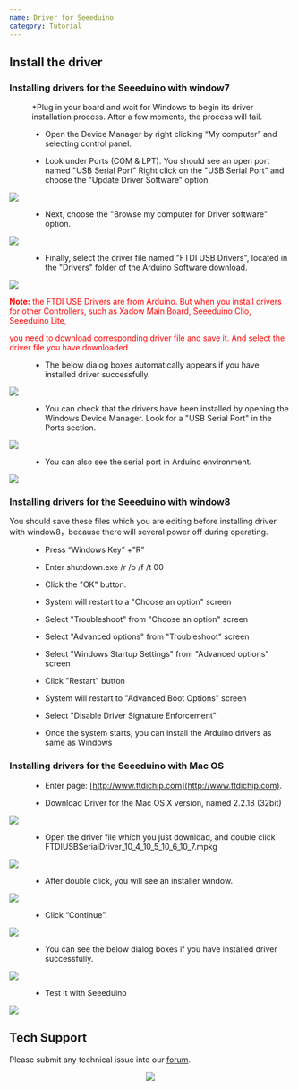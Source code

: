 ```yaml
---
name: Driver for Seeeduino
category: Tutorial
---
```


##   Install the driver

###   Installing drivers for the Seeeduino with window7

<dl><dd>

*Plug in your board and wait for Windows to begin its driver installation process. After a few moments, the process will fail.
*   Open the Device Manager by right clicking “My computer” and selecting control panel.

*   Look under Ports (COM &amp; LPT). You should see an open port named "USB Serial Port" Right click on the "USB Serial Port" and choose the "Update Driver Software" option.
</dd></dl>

![](https://files.seeedstudio.com/wiki/Download_Arduino_and_install_Arduino_driver/img/Driver1.jpg)

<dl><dd>

*   Next, choose the "Browse my computer for Driver software" option.
</dd></dl>

![](https://files.seeedstudio.com/wiki/Download_Arduino_and_install_Arduino_driver/img/Driver2.jpg)

<dl><dd>

*   Finally, select the driver file named "FTDI USB Drivers", located in the "Drivers" folder of the Arduino Software download.
</dd></dl>

![](https://files.seeedstudio.com/wiki/Download_Arduino_and_install_Arduino_driver/img/Driver3.jpg)

<font color="red">**Note:** the FTDI USB Drivers are from Arduino. But when you install drivers for other Controllers, such as Xadow Main Board, Seeeduino Clio, Seeeduino Lite,

you need to download corresponding driver file and save it. And select the driver file you have downloaded.</font>

<dl><dd>

*   The below dialog boxes automatically appears if you have installed driver successfully.
</dd></dl>

![](https://files.seeedstudio.com/wiki/Download_Arduino_and_install_Arduino_driver/img/Driver4.jpg)

<dl><dd>

*   You can check that the drivers have been installed by opening the Windows Device Manager. Look for a "USB Serial Port" in the Ports section.
</dd></dl>

![](https://files.seeedstudio.com/wiki/Download_Arduino_and_install_Arduino_driver/img/Driver5.jpg)

<dl><dd>

*   You can also see the serial port in Arduino environment.
</dd></dl>

![](https://files.seeedstudio.com/wiki/Download_Arduino_and_install_Arduino_driver/img/Driver6.jpg)

###   Installing drivers for the Seeeduino with window8

You should save these files which you are editing before installing driver with window8，because there will several power off during operating.

<dl><dd>

*   Press “Windows Key” +”R”

*   Enter shutdown.exe /r /o /f /t 00

*   Click the "OK" button.

*   System will restart to a "Choose an option" screen

*   Select "Troubleshoot" from "Choose an option" screen

*   Select "Advanced options" from "Troubleshoot" screen

*   Select "Windows Startup Settings" from "Advanced options" screen

*   Click "Restart" button

*   System will restart to "Advanced Boot Options" screen

*   Select "Disable Driver Signature Enforcement"

*   Once the system starts, you can install the Arduino drivers as same as Windows
</dd></dl>

###   Installing drivers for the Seeeduino with Mac OS

<dl><dd>

*   Enter page: [http://www.ftdichip.com](http://www.ftdichip.com).
</dd></dl>
<dl><dd>

*   Download Driver for the Mac OS X version, named 2.2.18 (32bit)
</dd></dl>

![](https://files.seeedstudio.com/wiki/Download_Arduino_and_install_Arduino_driver/img/Driver7.png)

<dl><dd>

*   Open the driver file which you just download, and double click FTDIUSBSerialDriver_10_4_10_5_10_6_10_7.mpkg
</dd></dl>

![](https://files.seeedstudio.com/wiki/Download_Arduino_and_install_Arduino_driver/img/Driver8.png)

<dl><dd>

*   After double click, you will see an installer window.
</dd></dl>

![](https://files.seeedstudio.com/wiki/Download_Arduino_and_install_Arduino_driver/img/Driver9.png)

<dl><dd>

*   Click “Continue”.
</dd></dl>

![](https://files.seeedstudio.com/wiki/Download_Arduino_and_install_Arduino_driver/img/Driver10.png)

<dl><dd>

*   You can see the below dialog boxes if you have installed driver successfully.
</dd></dl>

![](https://files.seeedstudio.com/wiki/Download_Arduino_and_install_Arduino_driver/img/Driver11.png)

<dl><dd>

*   Test it with Seeeduino
</dd></dl>

![](https://files.seeedstudio.com/wiki/Download_Arduino_and_install_Arduino_driver/img/Driver12.png)

## Tech Support
Please submit any technical issue into our [forum](http://forum.seeedstudio.com/). <br /><p style="text-align:center"><a href="https://www.seeedstudio.com/act-4.html?utm_source=wiki&utm_medium=wikibanner&utm_campaign=newproducts" target="_blank"><img src="https://files.seeedstudio.com/wiki/Wiki_Banner/new_product.jpg" /></a></p>